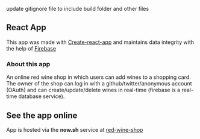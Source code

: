 update gitignore file to include build folder and other files

## React App
This app was made with [Create-react-app](https://github.com/facebookincubator/create-react-app) and maintains data integrity with the help of [Firebase](https://firebase.google.com/)

### About this app
An online red wine shop in which users can add wines to a shopping card.
The owner of the shop can log in with a github/twitter/anonymous account (OAuth) and can create/update/delete wines in real-time (firebase is a real-time database service).

## See the app online
App is hosted via the __now.sh__ service at [red-wine-shop](http://efficient-hammer.surge.sh/)
